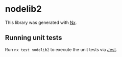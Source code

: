 # nodelib2

This library was generated with [Nx](https://nx.dev).

## Running unit tests

Run `nx test nodelib2` to execute the unit tests via [Jest](https://jestjs.io).
